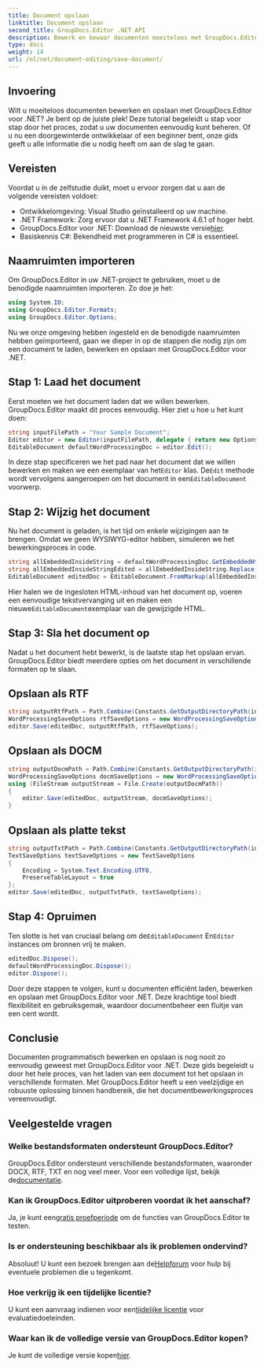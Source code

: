 ```yaml
---
title: Document opslaan
linktitle: Document opslaan
second_title: GroupDocs.Editor .NET API
description: Bewerk en bewaar documenten moeiteloos met GroupDocs.Editor voor .NET. Deze stapsgewijze handleiding vereenvoudigt het proces voor ontwikkelaars.
type: docs
weight: 14
url: /nl/net/document-editing/save-document/
---
```

## Invoering
Wilt u moeiteloos documenten bewerken en opslaan met GroupDocs.Editor voor .NET? Je bent op de juiste plek! Deze tutorial begeleidt u stap voor stap door het proces, zodat u uw documenten eenvoudig kunt beheren. Of u nu een doorgewinterde ontwikkelaar of een beginner bent, onze gids geeft u alle informatie die u nodig heeft om aan de slag te gaan.
## Vereisten
Voordat u in de zelfstudie duikt, moet u ervoor zorgen dat u aan de volgende vereisten voldoet:
- Ontwikkelomgeving: Visual Studio geïnstalleerd op uw machine.
- .NET Framework: Zorg ervoor dat u .NET Framework 4.6.1 of hoger hebt.
-  GroupDocs.Editor voor .NET: Download de nieuwste versie[hier](https://releases.groupdocs.com/editor/net/).
- Basiskennis C#: Bekendheid met programmeren in C# is essentieel.
## Naamruimten importeren
Om GroupDocs.Editor in uw .NET-project te gebruiken, moet u de benodigde naamruimten importeren. Zo doe je het:
```csharp
using System.IO;
using GroupDocs.Editor.Formats;
using GroupDocs.Editor.Options;
```
Nu we onze omgeving hebben ingesteld en de benodigde naamruimten hebben geïmporteerd, gaan we dieper in op de stappen die nodig zijn om een document te laden, bewerken en opslaan met GroupDocs.Editor voor .NET.
## Stap 1: Laad het document
Eerst moeten we het document laden dat we willen bewerken. GroupDocs.Editor maakt dit proces eenvoudig. Hier ziet u hoe u het kunt doen:

```csharp
string inputFilePath = "Your Sample Document";
Editor editor = new Editor(inputFilePath, delegate { return new Options.WordProcessingLoadOptions(); });
EditableDocument defaultWordProcessingDoc = editor.Edit();
```
 In deze stap specificeren we het pad naar het document dat we willen bewerken en maken we een exemplaar van het`Editor` klas. De`Edit` methode wordt vervolgens aangeroepen om het document in een`EditableDocument` voorwerp.
## Stap 2: Wijzig het document
Nu het document is geladen, is het tijd om enkele wijzigingen aan te brengen. Omdat we geen WYSIWYG-editor hebben, simuleren we het bewerkingsproces in code.

```csharp
string allEmbeddedInsideString = defaultWordProcessingDoc.GetEmbeddedHtml();
string allEmbeddedInsideStringEdited = allEmbeddedInsideString.Replace("Subtitle", "Edited subtitle");
EditableDocument editedDoc = EditableDocument.FromMarkup(allEmbeddedInsideStringEdited, null);
```
 Hier halen we de ingesloten HTML-inhoud van het document op, voeren een eenvoudige tekstvervanging uit en maken een nieuwe`EditableDocument`exemplaar van de gewijzigde HTML.
## Stap 3: Sla het document op
Nadat u het document hebt bewerkt, is de laatste stap het opslaan ervan. GroupDocs.Editor biedt meerdere opties om het document in verschillende formaten op te slaan.
## Opslaan als RTF
```csharp
string outputRtfPath = Path.Combine(Constants.GetOutputDirectoryPath(inputFilePath), "editedDoc.rtf");
WordProcessingSaveOptions rtfSaveOptions = new WordProcessingSaveOptions(WordProcessingFormats.Rtf);
editor.Save(editedDoc, outputRtfPath, rtfSaveOptions);
```
## Opslaan als DOCM
```csharp
string outputDocmPath = Path.Combine(Constants.GetOutputDirectoryPath(inputFilePath), "editedDoc.docm");
WordProcessingSaveOptions docmSaveOptions = new WordProcessingSaveOptions(WordProcessingFormats.Docm);
using (FileStream outputStream = File.Create(outputDocmPath))
{
    editor.Save(editedDoc, outputStream, docmSaveOptions);
}
```
## Opslaan als platte tekst
```csharp
string outputTxtPath = Path.Combine(Constants.GetOutputDirectoryPath(inputFilePath), "editedDoc.txt");
TextSaveOptions textSaveOptions = new TextSaveOptions
{
    Encoding = System.Text.Encoding.UTF8,
    PreserveTableLayout = true
};
editor.Save(editedDoc, outputTxtPath, textSaveOptions);
```
## Stap 4: Opruimen
 Ten slotte is het van cruciaal belang om de`EditableDocument` En`Editor` instances om bronnen vrij te maken.
```csharp
editedDoc.Dispose();
defaultWordProcessingDoc.Dispose();
editor.Dispose();
```
Door deze stappen te volgen, kunt u documenten efficiënt laden, bewerken en opslaan met GroupDocs.Editor voor .NET. Deze krachtige tool biedt flexibiliteit en gebruiksgemak, waardoor documentbeheer een fluitje van een cent wordt.
## Conclusie
Documenten programmatisch bewerken en opslaan is nog nooit zo eenvoudig geweest met GroupDocs.Editor voor .NET. Deze gids begeleidt u door het hele proces, van het laden van een document tot het opslaan in verschillende formaten. Met GroupDocs.Editor heeft u een veelzijdige en robuuste oplossing binnen handbereik, die het documentbewerkingsproces vereenvoudigt.
## Veelgestelde vragen
### Welke bestandsformaten ondersteunt GroupDocs.Editor?
GroupDocs.Editor ondersteunt verschillende bestandsformaten, waaronder DOCX, RTF, TXT en nog veel meer. Voor een volledige lijst, bekijk de[documentatie](https://reference.groupdocs.com/editor/net/).
### Kan ik GroupDocs.Editor uitproberen voordat ik het aanschaf?
 Ja, je kunt een[gratis proefperiode](https://releases.groupdocs.com/) om de functies van GroupDocs.Editor te testen.
### Is er ondersteuning beschikbaar als ik problemen ondervind?
 Absoluut! U kunt een bezoek brengen aan de[Helpforum](https://forum.groupdocs.com/c/editor/20) voor hulp bij eventuele problemen die u tegenkomt.
### Hoe verkrijg ik een tijdelijke licentie?
 U kunt een aanvraag indienen voor een[tijdelijke licentie](https://purchase.groupdocs.com/temporary-license/) voor evaluatiedoeleinden.
### Waar kan ik de volledige versie van GroupDocs.Editor kopen?
 Je kunt de volledige versie kopen[hier](https://purchase.groupdocs.com/buy).